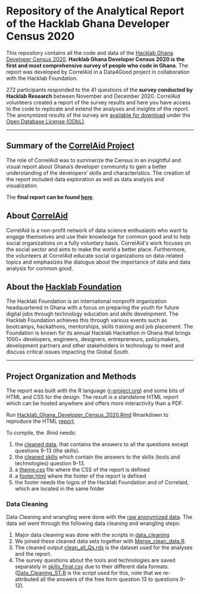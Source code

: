 # Repository of the Analytical Report of the Hacklab Ghana Developer Census 2020

This repository contains all the code and data of the [Hacklab Ghana Developer Census 2020](https://hacklabfoundation.org/Developer-Census-2020-Report.html). **Hacklab Ghana Developer Census 2020 is the first and most comprehensive survey of people who code in Ghana**. The report was developed by CorrelAid in a Data4Good project in collaboration with the Hacklab Foundation.  

272 participants responded to the 41 questions of the **survey conducted by Hacklab Research** between November and December 2020. CorrelAid volunteers created a report of the survey results and here you have access to the code to replicate and extend the analyses and insights of the report. The anonymized results of the survey are [available for download](https://github.com/Hacklab-Foundation/Developer-Census-2020) under the [Open Database License (ODbL)](https://opendatacommons.org/licenses/odbl/1-0/).

----- 

## Summary of the [CorrelAid Project](https://correlaid.org/)
The role of CorrelAid was to summarize the Census in an insightful and visual report about Ghana’s developer community to gain a better understanding of the developers’ skills and characteristics. The creation of the report included data exploration as well as data analysis and visualization.

The **final report can be found [here](https://hacklabfoundation.org/Developer-Census-2020-Report.html)**.

## About [CorrelAid](https://correlaid.org/about/)
CorrelAid is a non-profit network of data science enthusiasts who want to engage themselves and use their knowledge for common good and to help social organizations on a fully voluntary basis. CorrelAid's work focuses on the social sector and aims to make the world a better place. Furthermore, the volunteers at CorrelAid educate social organizations on data-related topics and emphasizes the dialogue about the importance of data and data analysis for common good.

## About the [Hacklab Foundation](https://hacklabfoundation.org/)
The Hacklab Foundation is an international nonprofit organization headquartered in Ghana with a focus on preparing the youth for future digital jobs through technology education and skills development. The Hacklab Foundation achieves this through various events such as bootcamps, hackathons, mentorships, skills training and job placement.
The Foundation is known for its annual Hacklab Hackathon in Ghana that brings 1000+ developers, engineers, designers, entrepreneurs, policymakers, development partners and other stakeholders in technology to meet and discuss critical issues impacting the Global South.


-----

## Project Organization and Methods

The report was built with the R language ([r-project.org](https://www.r-project.org/)) and some bits of HTML and CSS for the design. The result is a standalone HTML report which can be hosted anywhere and offers more interactivity than a PDF.   

Run [Hacklab_Ghana_Developer_Census_2020.Rmd](https://github.com/CorrelAid/hacklab-foundation/blob/main/Developer%20Census%202020%20Report.Rmd) Rmarkdown to reproduce the HTML [report](https://github.com/CorrelAid/hacklab-foundation/blob/main/Developer-Census-2020-Report.html).  

To compile, the .Rmd needs:
1. the [cleaned data](https://github.com/CorrelAid/hacklab-foundation/blob/main/data/clean/clean_all_Qs.rds), that contains the answers to all the questions except questions 9-13 (the skills). 
2. the [cleaned skills](https://github.com/CorrelAid/hacklab-foundation/blob/main/data/clean/skills_final.csv) which contain the answers to the skills (tools and technologies) question 9-13.
3. a [theme.css](https://github.com/CorrelAid/hacklab-foundation/blob/main/css_theme/theme.css) file where the CSS of the report is defined
4. a [footer.html](https://github.com/CorrelAid/hacklab-foundation/blob/main/css_theme/footer.html) where the footer of the report is defined
5. the footer needs the logos of the Hacklab Foundation and of Correlaid, which are located in the same folder


### Data Cleaning
Data Cleaning and wrangling were done with the [raw anonymized data](https://github.com/CorrelAid/hacklab-foundation/blob/main/data/raw/census-base-anonymized-2020_without_parsing_errors.xlsx). The data set went through the following data cleaning and wrangling steps: 
1. Major data cleaning was done with the scripts in [data_cleaning](https://github.com/CorrelAid/hacklab-foundation/tree/main/data_cleaning)
2. We joined these cleaned data sets together with [Merge_clean_data.R](https://github.com/CorrelAid/hacklab-foundation/blob/main/data_cleaning/Merge_clean_data.R). 
3. The cleaned output [clean_all_Qs.rds](https://github.com/CorrelAid/hacklab-foundation/blob/main/data/clean/clean_all_Qs.rds) is the dataset used for the analyses and the report. 
4. The survey questions about the tools and technologies are saved separately in [skills_final.csv](https://github.com/CorrelAid/hacklab-foundation/blob/main/data/clean/skills_final.csv) due to their different data formats. ([Data_Cleaning_ST.R](https://github.com/CorrelAid/hacklab-foundation/blob/main/data_cleaning/Data_Cleaning_ST.R) is the script used for this, note that we re-attributed all the answers of the free form question 13 to questions 9-12).  




